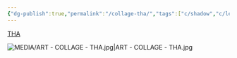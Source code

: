 ```yaml
---
{"dg-publish":true,"permalink":"/collage-tha/","tags":["c/shadow","c/letters","c/abstract","c/hourglass","c/colour-pink","collage/year-2023"],"created":"2024-06-28T12:56:50.000-04:00","updated":"2025-08-27T16:08:56.990-04:00"}
---
```



[THA](https://www.instagram.com/p/CvLS0Jpxirz/)

![MEDIA/ART - COLLAGE - THA.jpg|ART - COLLAGE - THA.jpg](/img/user/MEDIA/ART%20-%20COLLAGE%20-%20THA.jpg)